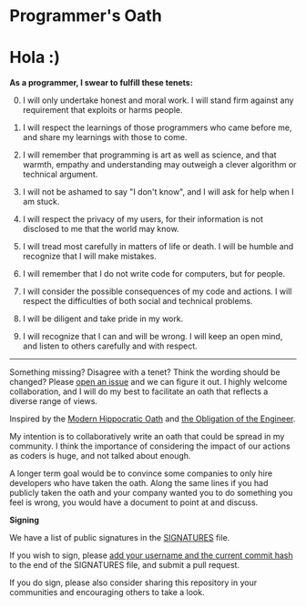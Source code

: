 # Programmer's Oath
# Hola :)

**As a programmer, I swear to fulfill these tenets:**

0. I will only undertake honest and moral work. I will stand firm against any requirement that exploits or harms people.

1. I will respect the learnings of those programmers who came before me, and share my learnings with those to come.

2. I will remember that programming is art as well as science, and that warmth, empathy and understanding may outweigh a clever algorithm or technical argument.

3. I will not be ashamed to say "I don't know", and I will ask for help when I am stuck.

4. I will respect the privacy of my users, for their information is not disclosed to me that the world may know.

5. I will tread most carefully in matters of life or death. I will be humble and recognize that I will make mistakes.

6. I will remember that I do not write code for computers, but for people.

7. I will consider the possible consequences of my code and actions. I will respect the difficulties of both social and technical problems.

8. I will be diligent and take pride in my work.

9. I will recognize that I can and will be wrong. I will keep an open mind, and listen to others carefully and with respect.


------

Something missing? Disagree with a tenet? Think the wording should be changed? Please [open an issue](https://github.com/Widdershin/programmers-oath/issues/new) and we can figure it out. I highly welcome collaboration, and I will do my best to facilitate an oath that reflects a diverse range of views.

Inspired by the [Modern Hippocratic Oath](https://en.wikipedia.org/wiki/Hippocratic_Oath#Modern_version) and [the Obligation of the Engineer](https://en.wikipedia.org/wiki/Engineer's_Ring#The_Obligation_of_The_Engineer).

My intention is to collaboratively write an oath that could be spread in my community. I think the importance of considering the impact of our actions as coders is huge, and not talked about enough.

A longer term goal would be to convince some companies to only hire developers who have taken the oath. Along the same lines if you had publicly taken the oath and your company wanted you to do something you feel is wrong, you would have a document to point at and discuss.

**Signing**

We have a list of public signatures in the [SIGNATURES](https://github.com/Widdershin/programmers-oath/blob/master/SIGNATURES) file.

If you wish to sign, please [add your username and the current commit hash](https://github.com/Widdershin/programmers-oath/edit/master/SIGNATURES) to the end of the SIGNATURES file, and submit a pull request.

If you do sign, please also consider sharing this repository in your communities and encouraging others to take a look.
